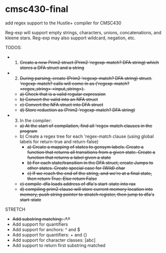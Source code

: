 # cmsc430-final
add regex support to the Hustle+ compiler for CMSC430

Reg-exp will support empty strings, characters, unions, concatenations, and kleene stars.
Reg-exp may also support wildcard, negation, etc.

TODOS:
- 1) <del> Create a new Prim2 struct (Prim2 'regexp-match? DFA string) which stores a DFA struct and a string <del>
- 2) <del> During parsing, create (Prim2 'regexp-match? DFA string) struct. 'regexp-match? calls will come in as ('regexp-match? <regex_string> <input_string>). <del>
   -  <del> a) Check that <regex string> is a valid regular expression <del>
   -  <del> b) Convert the valid <regex string> into an NFA struct <del>
   -  <del> c) Convert the NFA struct into DFA struct <del>
   -  <del> d) Store reduction as (Prim2 'regexp-match? DFA string) <del>
- 3) In the compiler:
   - <del>a) At the start of compilation, find all 'regex-match clauses in the program <del>
   - b) Create a regex tree for each 'regex-match clause (using global labels for return-true and return-false)
      -  <del> a) Create a mapping of states to gensym labels. Create a function that returns
      all transitions from a given state. Create a function that returns a label given a state <del>
      -  <del> b) For each state/transition in the DFA struct, create Jumps to other states. Create special case <del>
      for (Wild) char
      -  <del> c) If we reach the end of the string, and we're at a final state, then return True. Else return False <del>
   - <del> c) compile-dfa loads address of dfa's start-state into rax <del>
   - <del> d) compiling prim2 clause will store current memory location into memory, push string
   pointer to stratch register, then jump to dfa's start-state <del>


STRETCH
- <del> Add substring matching: \.\*<reg-exp>\.\* <del>
- Add support for quantifiers
- Add support for anchors: ^ and $
- Add support for quantifiers: + and {}
- Add support for character classes: [abc]
- Add support to return first substring matched